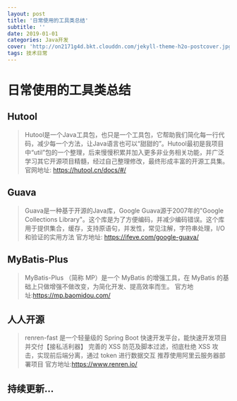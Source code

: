```yaml
---
layout: post
title: '日常使用的工具类总结'
subtitle: ''
date: 2019-01-01
categories: Java开发
cover: 'http://on2171g4d.bkt.clouddn.com/jekyll-theme-h2o-postcover.jpg'
tags: 技术日常
---
```

# 日常使用的工具类总结
## Hutool
> Hutool是一个Java工具包，也只是一个工具包，它帮助我们简化每一行代码，减少每一个方法，让Java语言也可以“甜甜的”。Hutool最初是我项目中“util”包的一个整理，后来慢慢积累并加入更多非业务相关功能，并广泛学习其它开源项目精髓，经过自己整理修改，最终形成丰富的开源工具集。
官网地址: https://hutool.cn/docs/#/

## Guava
> Guava是一种基于开源的Java库，Google Guava源于2007年的"Google Collections Library"。这个库是为了方便编码，并减少编码错误。这个库用于提供集合，缓存，支持原语句，并发性，常见注解，字符串处理，I/O和验证的实用方法
官方地址: https://ifeve.com/google-guava/

## MyBatis-Plus
> MyBatis-Plus （简称 MP）是一个 MyBatis 的增强工具，在 MyBatis 的基础上只做增强不做改变，为简化开发、提高效率而生。
官方地址:https://mp.baomidou.com/

## 人人开源
> renren-fast 是一个轻量级的 Spring Boot 快速开发平台，能快速开发项目并交付【接私活利器】 完善的 XSS 防范及脚本过滤，彻底杜绝 XSS 攻击，实现前后端分离，通过 token 进行数据交互 推荐使用阿里云服务器部署项目
> 官方地址:https://www.renren.io/

## 持续更新...
